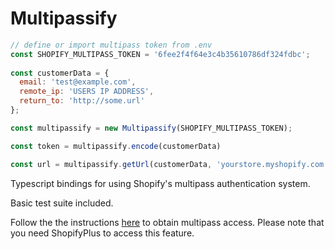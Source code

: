 # Multipassify

```javascript
// define or import multipass token from .env
const SHOPIFY_MULTIPASS_TOKEN = '6fee2f4f64e3c4b35610786df324fdbc';
 
const customerData = {
  email: 'test@example.com',
  remote_ip: 'USERS IP ADDRESS',
  return_to: 'http://some.url'
};

const multipassify = new Multipassify(SHOPIFY_MULTIPASS_TOKEN);

const token = multipassify.encode(customerData)

const url = multipassify.getUrl(customerData, 'yourstore.myshopify.com')

```

Typescript bindings for using Shopify's multipass authentication system.

Basic test suite included.

Follow the the instructions [here](https://shopify.dev/api/multipass) to obtain multipass access. Please note that you need ShopifyPlus to access this feature.

